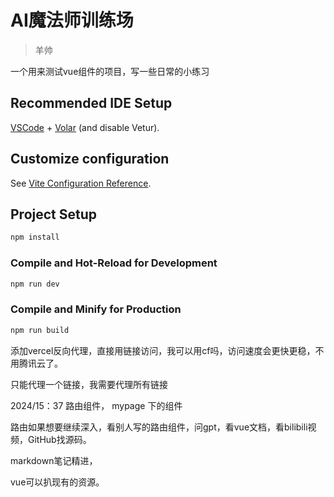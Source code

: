 # AI魔法师训练场
> 羊帅

一个用来测试vue组件的项目，写一些日常的小练习



## Recommended IDE Setup

[VSCode](https://code.visualstudio.com/) + [Volar](https://marketplace.visualstudio.com/items?itemName=Vue.volar) (and disable Vetur).

## Customize configuration

See [Vite Configuration Reference](https://vitejs.dev/config/).

## Project Setup

```sh
npm install
```

### Compile and Hot-Reload for Development

```sh
npm run dev
```

### Compile and Minify for Production

```sh
npm run build
```



添加vercel反向代理，直接用链接访问，我可以用cf吗，访问速度会更快更稳，不用腾讯云了。

只能代理一个链接，我需要代理所有链接



2024/15：37
路由组件， mypage 下的组件

路由如果想要继续深入，看别人写的路由组件，问gpt，看vue文档，看bilibili视频，GitHub找源码。

markdown笔记精进，

vue可以扒现有的资源。